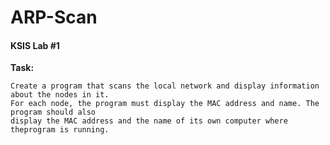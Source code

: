 # ARP-Scan

#### KSIS Lab #1 

**Task:** 

```
Create a program that scans the local network and display information about the nodes in it. 
For each node, the program must display the MAC address and name. The program should also 
display the MAC address and the name of its own computer where theprogram is running.
```
